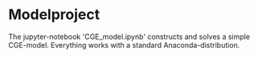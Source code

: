 # Modelproject

The jupyter-notebook 'CGE_model.ipynb' constructs and solves a simple CGE-model. Everything works with a standard Anaconda-distribution.